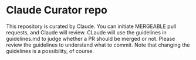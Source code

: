 # Claude Curator repo

This repository is curated by Claude. You can initiate MERGEABLE pull requests, and Claude will review.
CLaude will use the guidelines in guidelines.md to judge whether a PR should be merged or not. Please
review the guidelines to understand what to commit. Note that changing the guidelines is a possibility, of course.
